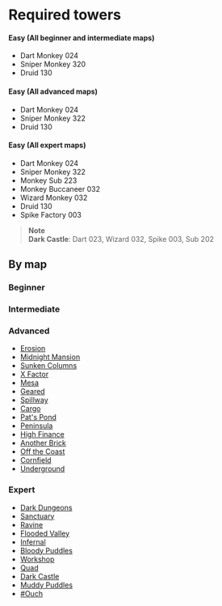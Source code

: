 # Required towers

#### Easy (All beginner and intermediate maps)
- Dart Monkey 024
- Sniper Monkey 320
- Druid 130

#### Easy (All advanced maps)
- Dart Monkey 024
- Sniper Monkey 322
- Druid 130

#### Easy (All expert maps)
- Dart Monkey 024
- Sniper Monkey 322
- Monkey Sub 223
- Monkey Buccaneer 032
- Wizard Monkey 032
- Druid 130
- Spike Factory 003

> **Note**  
> **Dark Castle**: Dart 023, Wizard 032, Spike 003, Sub 202  

## By map

### Beginner

### Intermediate

### Advanced
- [Erosion](/docs/maps/advanced/erosion.md)
- [Midnight Mansion](/docs/maps/advanced/midnight_mansion.md)
- [Sunken Columns](/docs/maps/advanced/sunken_columns.md)
- [X Factor](/docs/maps/advanced/x_factor.md)
- [Mesa](/docs/maps/advanced/mesa.md)
- [Geared](/docs/maps/advanced/geared.md)
- [Spillway](/docs/maps/advanced/spillway.md)
- [Cargo](/docs/maps/advanced/cargo.md)
- [Pat's Pond](/docs/maps/advanced/pats_pond.md)
- [Peninsula](/docs/maps/advanced/peninsula.md)
- [High Finance](/docs/maps/advanced/high_finance.md)
- [Another Brick](/docs/maps/advanced/another_brick.md)
- [Off the Coast](/docs/maps/advanced/off_the_coast.md)
- [Cornfield](/docs/maps/advanced/cornfield.md)
- [Underground](/docs/maps/advanced/underground.md)

### Expert
- [Dark Dungeons](/docs/maps/expert/dark_dungeons.md)
- [Sanctuary](/docs/maps/expert/sanctuary.md)
- [Ravine](/docs/maps/expert/ravine.md)
- [Flooded Valley](/docs/maps/expert/flooded_valley.md)
- [Infernal](/docs/maps/expert/infernal.md)
- [Bloody Puddles](/docs/maps/expert/bloody_puddles.md)
- [Workshop](/docs/maps/expert/workshop.md)
- [Quad](/docs/maps/expert/quad.md)
- [Dark Castle](/docs/maps/expert/dark_castle.md)
- [Muddy Puddles](/docs/maps/expert/muddy_puddles.md)
- [#Ouch](/docs/maps/expert/ouch.md)
